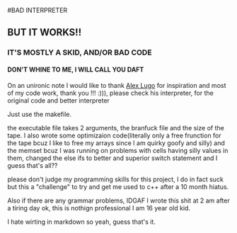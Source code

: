 #BAD INTERPRETER
## BUT IT WORKS!!
### IT'S MOSTLY A SKID, AND/OR BAD CODE
#### DON'T WHINE TO ME, I WILL CALL YOU DAFT

On an unironic note I would like to thank [Alex Lugo](https://github.com/alugocp) for inspiration and most of my code work, thank you !!! :))), please check his interpreter, for the original code and better interpreter

Just use the makefile.

the executable file takes 2 arguments, the branfuck file and the size of the tape.
I also wrote some optimizaion code(literally only a free frunction for the tape bcuz I like to free my arrays since I am quirky goofy and silly) and the memset bcuz I was running on problems with cells having silly values in them, changed the else ifs to better and superior switch statement and I guess that's all??

please don't judge my programming skills for this project, I do in fact suck but this a "challenge" to try and get me used to c++ after a 10 month hiatus.

Also if there are any grammar problems, IDGAF I wrote this shit at 2 am after a tiring day ok, this is nothign professional I am 16 year old kid.

I hate wirting in markdown so yeah, guess that's it.

